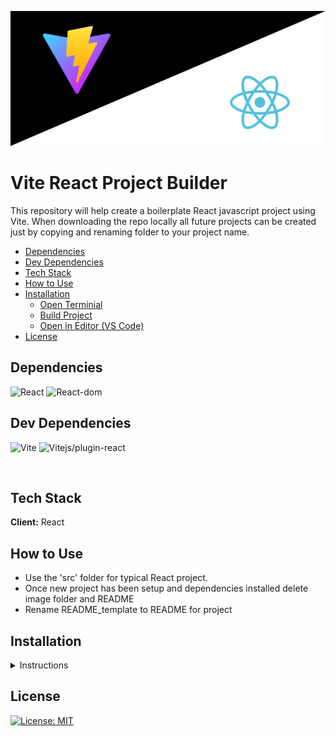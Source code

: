 ![image](./images/vite-react-banner.jpg)

# Vite React Project Builder <!-- omit in toc -->

This repository will help create a boilerplate React javascript project using Vite. When downloading the repo locally all future projects can be created just by copying and renaming folder to your project name.

- [Dependencies](#dependencies)
- [Dev Dependencies](#dev-dependencies)
- [Tech Stack](#tech-stack)
- [How to Use](#how-to-use)
- [Installation](#installation)
  - [Open Terminial](#open-terminial)
  - [Build Project](#build-project)
  - [Open in Editor (VS Code)](#open-in-editor-vs-code)
- [License](#license)

## Dependencies

![React](https://img.shields.io/github/package-json/dependency-version/RonWaller/vite-react-project-build/react?style=flat-square)
![React-dom](https://img.shields.io/github/package-json/dependency-version/RonWaller/vite-react-project-build/react-dom?style=flat-square&color=red)

## Dev Dependencies

![Vite](https://img.shields.io/github/package-json/dependency-version/RonWaller/vite-react-project-build/dev/vite?style=flat-square&color=yellow)
![Vitejs/plugin-react](https://img.shields.io/github/package-json/dependency-version/RonWaller/vite-react-project-build/dev/@vitejs/plugin-react?style=flat-square&color=green)

<br>

## Tech Stack

**Client:** React

## How to Use

- Use the 'src' folder for typical React project.
- Once new project has been setup and dependencies installed delete image folder and README
- Rename README_template to README for project

## Installation

<details>

<summary>Instructions</summary>

![image](./images/zip_download.jpg)

1. Download Zip File
   - Click Code Button (1)
   - Download Zip (2)
1. Unzip file
1. Move folder to project location
   - Rename folder to project name OR
   - Copy repo folder
   - Rename folder to project name

</br>

### Open Terminial

- Navigate to projects folder

Install dependencies

```bash
  npm install
```

Start the dev server

```bash
  npm run dev
```

### Build Project

To build for production

```bash
  npm run build
```

### Open in Editor (VS Code)

```bash
  code .
```

<br>

**Now you can delete Image folder and README**

</details>

## License

[![License: MIT](https://img.shields.io/badge/License-MIT-yellow.svg)](https://opensource.org/licenses/MIT)
